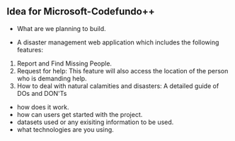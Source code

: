 ## Idea for Microsoft-Codefundo++
* What are we planning to build.
- A disaster management web application which includes the following features:
1. Report and Find Missing People.
2. Request for help: This feature will also access the location of the person who is demanding help.
3. How to deal with natural calamities and disasters: A detailed guide of DOs and DON'Ts

* how does it work.
* how can users get started with the project.
* datasets used or any exisiting information to be used.
* what technologies are you using.
